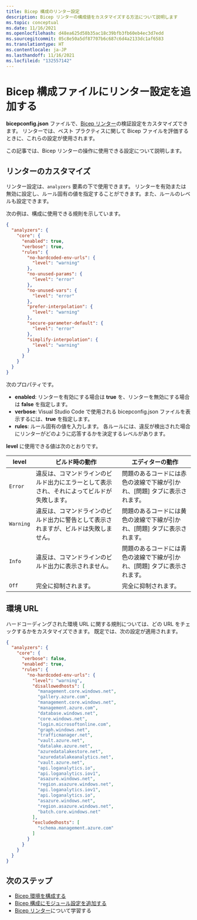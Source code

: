 ```yaml
---
title: Bicep 構成のリンター設定
description: Bicep リンターの構成値をカスタマイズする方法について説明します
ms.topic: conceptual
ms.date: 11/16/2021
ms.openlocfilehash: d48ea625d58b35ac18c39bfb3fb60eb4ec3d7edd
ms.sourcegitcommit: 05c8e50a5df87707b6c687c6d4a2133dc1af6583
ms.translationtype: HT
ms.contentlocale: ja-JP
ms.lasthandoff: 11/16/2021
ms.locfileid: "132557142"
---
```

# <a name="add-linter-settings-in-the-bicep-config-file"></a>Bicep 構成ファイルにリンター設定を追加する

**bicepconfig.json** ファイルで、[Bicep リンター](linter.md)の検証設定をカスタマイズできます。 リンターでは、ベスト プラクティスに関して Bicep ファイルを評価するときに、これらの設定が使用されます。

この記事では、Bicep リンターの操作に使用できる設定について説明します。

## <a name="customize-linter"></a>リンターのカスタマイズ

リンター設定は、`analyzers` 要素の下で使用できます。 リンターを有効または無効に設定し、ルール固有の値を指定することができます。また、ルールのレベルも設定できます。

次の例は、構成に使用できる規則を示しています。

```json
{
  "analyzers": {
    "core": {
      "enabled": true,
      "verbose": true,
      "rules": {
        "no-hardcoded-env-urls": {
          "level": "warning"
        },
        "no-unused-params": {
          "level": "error"
        },
        "no-unused-vars": {
          "level": "error"
        },
        "prefer-interpolation": {
          "level": "warning"
        },
        "secure-parameter-default": {
          "level": "error"
        },
        "simplify-interpolation": {
          "level": "warning"
        }
      }
    }
  }
}
```

次のプロパティです。

- **enabled**: リンターを有効にする場合は **true** を、リンターを無効にする場合は **false** を指定します。
- **verbose**: Visual Studio Code で使用される bicepconfig.json ファイルを表示するには、**true** を指定します。
- **rules**: ルール固有の値を入力します。 各ルールには、違反が検出された場合にリンターがどのように応答するかを決定するレベルがあります。

**level** に使用できる値は次のとおりです。

| **level**  | **ビルド時の動作** | **エディターの動作** |
|--|--|--|
| `Error` | 違反は、コマンドラインのビルド出力にエラーとして表示され、それによってビルドが失敗します。 | 問題のあるコードには赤色の波線で下線が引かれ、[問題] タブに表示されます。 |
| `Warning` | 違反は、コマンドラインのビルド出力に警告として表示されますが、ビルドは失敗しません。 | 問題のあるコードには黄色の波線で下線が引かれ、[問題] タブに表示されます。 |
| `Info` | 違反は、コマンドラインのビルド出力に表示されません。 | 問題のあるコードには青色の波線で下線が引かれ、[問題] タブに表示されます。 |
| `Off` | 完全に抑制されます。 | 完全に抑制されます。 |

## <a name="environment-urls"></a>環境 URL

ハードコーディングされた環境 URL に関する規則については、どの URL をチェックするかをカスタマイズできます。 既定では、次の設定が適用されます。

```json
{
  "analyzers": {
    "core": {
      "verbose": false,
      "enabled": true,
      "rules": {
        "no-hardcoded-env-urls": {
          "level": "warning",
          "disallowedhosts": [
            "management.core.windows.net",
            "gallery.azure.com",
            "management.core.windows.net",
            "management.azure.com",
            "database.windows.net",
            "core.windows.net",
            "login.microsoftonline.com",
            "graph.windows.net",
            "trafficmanager.net",
            "vault.azure.net",
            "datalake.azure.net",
            "azuredatalakestore.net",
            "azuredatalakeanalytics.net",
            "vault.azure.net",
            "api.loganalytics.io",
            "api.loganalytics.iov1",
            "asazure.windows.net",
            "region.asazure.windows.net",
            "api.loganalytics.iov1",
            "api.loganalytics.io",
            "asazure.windows.net",
            "region.asazure.windows.net",
            "batch.core.windows.net"
          ],
          "excludedhosts": [
            "schema.management.azure.com"
          ]
        }
      }
    }
  }
}
```

## <a name="next-steps"></a>次のステップ

* [Bicep 環境を構成する](bicep-config.md)
* [Bicep 構成にモジュール設定を追加する](bicep-config-modules.md)
* [Bicep リンター](linter.md)について学習する
